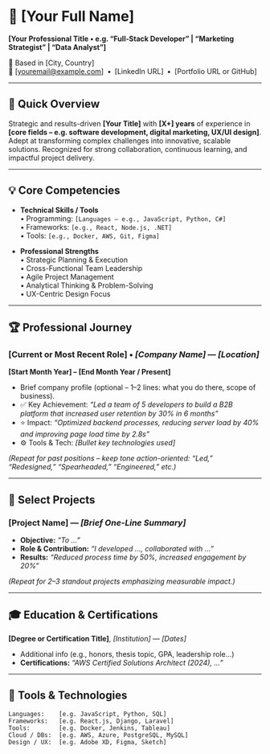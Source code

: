 # 🎯 [Your Full Name]
**[Your Professional Title • e.g. “Full‑Stack Developer” | “Marketing Strategist” | “Data Analyst”]**

📍 Based in [City, Country]  
📧 [youremail@example.com] • [LinkedIn URL] • [Portfolio URL or GitHub]  

---

## 📌 Quick Overview
Strategic and results-driven **[Your Title]** with **[X+] years** of experience in **[core fields – e.g. software development, digital marketing, UX/UI design]**. Adept at transforming complex challenges into innovative, scalable solutions. Recognized for strong collaboration, continuous learning, and impactful project delivery.

---

## 💡 Core Competencies

- **Technical Skills / Tools**  
  • Programming: `[Languages – e.g., JavaScript, Python, C#]`  
  • Frameworks: `[e.g., React, Node.js, .NET]`  
  • Tools: `[e.g., Docker, AWS, Git, Figma]`

- **Professional Strengths**  
  • Strategic Planning & Execution  
  • Cross-Functional Team Leadership  
  • Agile Project Management  
  • Analytical Thinking & Problem-Solving  
  • UX-Centric Design Focus

---

## 🏆 Professional Journey

### **[Current or Most Recent Role]** • *[Company Name]* — *[Location]*  
**[Start Month Year] – [End Month Year / Present]**  
- Brief company profile (optional – 1–2 lines: what you do there, scope of business).  
- ✅ Key Achievement: *“Led a team of 5 developers to build a B2B platform that increased user retention by 30% in 6 months”*  
- ⭐ Impact: *“Optimized backend processes, reducing server load by 40% and improving page load time by 2.8s”*  
- ⚙️ Tools & Tech: *[Bullet key technologies used]*

*(Repeat for past positions – keep tone action-oriented: “Led,” “Redesigned,” “Spearheaded,” “Engineered,” etc.)*

---

## 🚀 Select Projects

### **[Project Name]** — *[Brief One-Line Summary]*  
- **Objective:** *“To …”*  
- **Role & Contribution:** *“I developed …, collaborated with …”*  
- **Results:** *“Reduced process time by 50%, increased engagement by 20%”*

*(Repeat for 2–3 standout projects emphasizing measurable impact.)*

---

## 🎓 Education & Certifications

**[Degree or Certification Title]**, *[Institution]* — *[Dates]*  
- Additional info (e.g., honors, thesis topic, GPA, leadership role…)  
- **Certifications:** *“AWS Certified Solutions Architect (2024), …”*

---

## 🔧 Tools & Technologies

```text
Languages:    [e.g. JavaScript, Python, SQL]
Frameworks:   [e.g. React.js, Django, Laravel]
Tools:        [e.g. Docker, Jenkins, Tableau]
Cloud / DBs:  [e.g. AWS, Azure, PostgreSQL, MySQL]
Design / UX:  [e.g. Adobe XD, Figma, Sketch]
